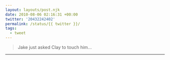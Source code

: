 ```yaml
---
layout: layouts/post.njk
date: 2010-08-06 02:16:31 +00:00
twitter: '20432242402'
permalink: /status/{{ twitter }}/
tags: 
  - tweet
---
```


> Jake just asked Clay to touch him...

---

